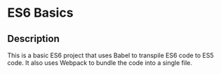 ES6 Basics
==========
Description
-----------
This is a basic ES6 project that uses Babel to transpile ES6 code to ES5 code. It also uses Webpack to bundle the code into a single file.
